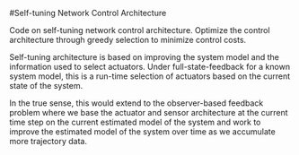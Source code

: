 #Self-tuning Network Control Architecture

Code on self-tuning network control architecture.
Optimize the control architecture through greedy selection to minimize control costs.

Self-tuning architecture is based on improving the system model and the information used to select actuators.
Under full-state-feedback for a known system model, this is a run-time selection of actuators based on the current state of the system.

In the true sense, this would extend to the observer-based feedback problem where we base the actuator and sensor architecture at the current time step on the current estimated model of the system and work to improve the estimated model of the system over time as we accumulate more trajectory data.

